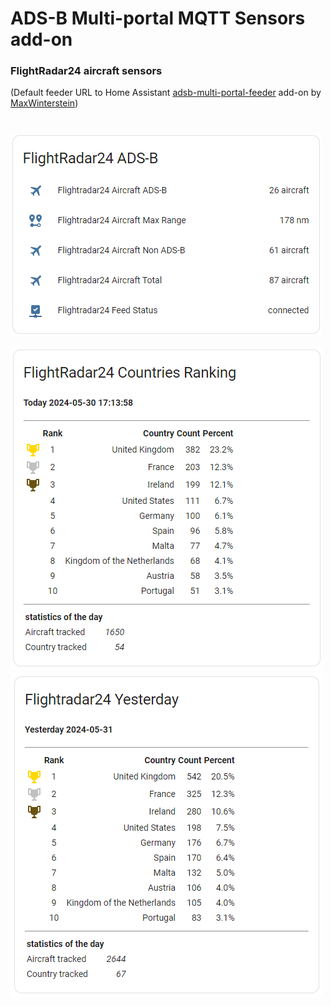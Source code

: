 # ADS-B Multi-portal MQTT Sensors add-on

### FlightRadar24 aircraft sensors

(Default feeder URL to Home Assistant [adsb-multi-portal-feeder](https://github.com/MaxWinterstein/homeassistant-addons/tree/main/adsb-multi-portal-feeder) add-on by [MaxWinterstein](https://github.com/MaxWinterstein))

#

![aircrafts](https://raw.githubusercontent.com/plo53/homeassistant-addons/main/adsb-multi-portal-mqtt-sensors-fr24/media/fr24_sensors.png)

![countries](https://raw.githubusercontent.com/plo53/homeassistant-addons/main/adsb-multi-portal-mqtt-sensors-fr24/media/fr24_countries.png)
![countries](https://raw.githubusercontent.com/plo53/homeassistant-addons/main/adsb-multi-portal-mqtt-sensors-fr24/media/fr24_countries_yesterday.png)
